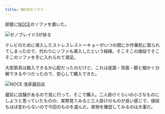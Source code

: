 ```yaml
---
title: NOCEのソファ
---
```

部屋に[NOCE](https://www.noce.co.jp/)のソファを置いた。

![](https://lh3.googleusercontent.com/Q5hCMumYSkntiN3cbdkKHx5Vrn0bye4sg1asyczu0cpsGUrVlq1RCa0iQt_7IWvyOpTfzXxNlLdKSr7NLKLNHEOqVCPnSr5F6EwqVAROXG73tCsjkkEDTUojLPZPGNvV168-33eERfaYHjAkZtAQC13GFBPPXqRC0Bw5i20ZD1xKW5rqmlWhOJfzjA "ゼノブレイド3が捗る")

テレビのために導入したストレスレストーキョーがいつの間にか作業机に取られてしまったので、代わりにソファも導入したという経緯。そこそこの値段でそこそこのソファを手に入れられて満足。

大型家具は搬入できるか心配だったのだけど、これは座面・背面・脚と細かく分解できるやつだったので、安心して購入できた。

![](https://lh5.googleusercontent.com/tg9lfgqMC7Tp4yl7H1P5Ty4ZJ4qd96DhpWOO7N6JAsJnIWaiu3th3iTZBublE2uExHPCF75tXqsDncbBOSIUUljT3vEHDjzp1cFyDKPT6flILdcduJezV9DbV-7Gou4MhXg22i5ylfQjedUb1iQlndb6UCt-gXoo_pN8dY7nbX_ylV4cMzn6Lxnw3g "NOCE 浅草蔵前店")

蔵前に店舗があるので見に行って、そこで購入。二人掛けぐらいの小さなものにしようと思っていたものの、実際見てみると三人掛けのものが良い感じで、値段もほぼ変わらないので今回のものを選んだ。実物を確認してみるのは大事だ。
